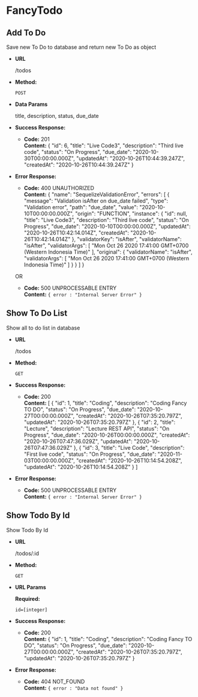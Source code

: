 # FancyTodo

**Add To Do**
----
  Save new To Do to database and return new To Do as object

* **URL**

  /todos

* **Method:**
  
  `POST`
  
* **Data Params**

    title,
    description,
    status,
    due_date

* **Success Response:**  

  * **Code:** 201 <br />
    **Content:** 
{
    "id": 6,
    "title": "Live Code3",
    "description": "Third live code",
    "status": "On Progress",
    "due_date": "2020-10-30T00:00:00.000Z",
    "updatedAt": "2020-10-26T10:44:39.247Z",
    "createdAt": "2020-10-26T10:44:39.247Z"
}
 
* **Error Response:**

  * **Code:** 400 UNAUTHORIZED <br />
    **Content:** 
  {
    "name": "SequelizeValidationError",
    "errors": [
        {
            "message": "Validation isAfter on due_date failed",
            "type": "Validation error",
            "path": "due_date",
            "value": "2020-10-10T00:00:00.000Z",
            "origin": "FUNCTION",
            "instance": {
                "id": null,
                "title": "Live Code3",
                "description": "Third live code",
                "status": "On Progress",
                "due_date": "2020-10-10T00:00:00.000Z",
                "updatedAt": "2020-10-26T10:42:14.014Z",
                "createdAt": "2020-10-26T10:42:14.014Z"
            },
            "validatorKey": "isAfter",
            "validatorName": "isAfter",
            "validatorArgs": [
                "Mon Oct 26 2020 17:41:00 GMT+0700 (Western Indonesia Time)"
            ],
            "original": {
                "validatorName": "isAfter",
                "validatorArgs": [
                    "Mon Oct 26 2020 17:41:00 GMT+0700 (Western Indonesia Time)"
                ]
            }
        }
    ]
}

  OR

  * **Code:** 500 UNPROCESSABLE ENTRY <br />
    **Content:** `{ error : "Internal Server Error" }`


**Show To Do List**
----
  Show all to do list in database

* **URL**

  /todos

* **Method:**
  
  `GET`
  
* **Success Response:**
  
  * **Code:** 200 <br />
    **Content:** 
    [
      {
          "id": 1,
          "title": "Coding",
          "description": "Coding Fancy TO DO",
          "status": "On Progress",
          "due_date": "2020-10-27T00:00:00.000Z",
          "createdAt": "2020-10-26T07:35:20.797Z",
          "updatedAt": "2020-10-26T07:35:20.797Z"
      },
      {
          "id": 2,
          "title": "Lecture",
          "description": "Lecture REST API",
          "status": "On Progress",
          "due_date": "2020-10-26T00:00:00.000Z",
          "createdAt": "2020-10-26T07:47:36.029Z",
          "updatedAt": "2020-10-26T07:47:36.029Z"
      },
      {
          "id": 3,
          "title": "Live Code",
          "description": "First live code",
          "status": "On Progress",
          "due_date": "2020-11-03T00:00:00.000Z",
          "createdAt": "2020-10-26T10:14:54.208Z",
          "updatedAt": "2020-10-26T10:14:54.208Z"
      }
    ]
 
* **Error Response:**

  * **Code:** 500 UNPROCESSABLE ENTRY <br />
    **Content:** `{ error : "Internal Server Error" }`


**Show Todo By Id**
----
  Show Todo By Id

* **URL**

  /todos/:id

* **Method:**
  
  `GET`
  
*  **URL Params**

   **Required:**
 
   `id=[integer]`

* **Success Response:**

  * **Code:** 200 <br />
    **Content:** 
    {
      "id": 1,
      "title": "Coding",
      "description": "Coding Fancy TO DO",
      "status": "On Progress",
      "due_date": "2020-10-27T00:00:00.000Z",
      "createdAt": "2020-10-26T07:35:20.797Z",
      "updatedAt": "2020-10-26T07:35:20.797Z"
    }
 
* **Error Response:**

  * **Code:** 404 NOT_FOUND <br />
    **Content:** `{ error : "Data not found" }`

